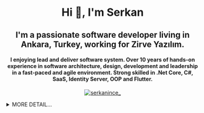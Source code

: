 <h1 align="center">Hi 👋, I'm Serkan</h1>
<h2 align="center">I'm a passionate software developer living in Ankara, Turkey, working for Zirve Yazılım.</h2>
<h4 align="center">I enjoying lead and deliver software system. Over 10 years of hands-on experience in software architecture, design, development and leadership in a fast-paced and agile environment. Strong skilled in .Net Core, C#, SaaS, Identity Server, OOP and Flutter.</h3>


<p align="center"> <a href="https://twitter.com/serkanince_" target="blank"><img src="https://img.shields.io/twitter/follow/serkanince_?logo=twitter&style=for-the-badge" alt="serkanince_" /></a> </p>

<details><summary>MORE DETAIL...</summary>
<h3 align="left">Connect with me:</h3>
<p align="left">
<a href="https://twitter.com/serkanince_" target="blank"><img align="center" src="https://raw.githubusercontent.com/rahuldkjain/github-profile-readme-generator/master/src/images/icons/Social/twitter.svg" alt="serkanince_" height="30" width="40" /></a>
<a href="https://linkedin.com/in/serkan-ince" target="blank"><img align="center" src="https://raw.githubusercontent.com/rahuldkjain/github-profile-readme-generator/master/src/images/icons/Social/linked-in-alt.svg" alt="serkan-ince" height="30" width="40" /></a>
</p>

<h3 align="left">Languages and Tools:</h3>
<p align="left"> <a href="https://www.w3schools.com/cs/" target="_blank" rel="noreferrer"> <img src="https://raw.githubusercontent.com/devicons/devicon/master/icons/csharp/csharp-original.svg" alt="csharp" width="40" height="40"/> </a> <a href="https://www.docker.com/" target="_blank" rel="noreferrer"> <img src="https://raw.githubusercontent.com/devicons/devicon/master/icons/docker/docker-original-wordmark.svg" alt="docker" width="40" height="40"/> </a> <a href="https://firebase.google.com/" target="_blank" rel="noreferrer"> <img src="https://www.vectorlogo.zone/logos/firebase/firebase-icon.svg" alt="firebase" width="40" height="40"/> </a> <a href="https://flutter.dev" target="_blank" rel="noreferrer"> <img src="https://www.vectorlogo.zone/logos/flutterio/flutterio-icon.svg" alt="flutter" width="40" height="40"/> </a> <a href="https://developer.mozilla.org/en-US/docs/Web/JavaScript" target="_blank" rel="noreferrer"> <img src="https://raw.githubusercontent.com/devicons/devicon/master/icons/javascript/javascript-original.svg" alt="javascript" width="40" height="40"/> </a> <a href="https://www.postgresql.org" target="_blank" rel="noreferrer"> <img src="https://raw.githubusercontent.com/devicons/devicon/master/icons/postgresql/postgresql-original-wordmark.svg" alt="postgresql" width="40" height="40"/> </a> </p>

<p><img align="center" src="https://github-readme-stats.vercel.app/api/top-langs?username=serkanince&show_icons=true&locale=en&layout=compact" alt="serkanince" /></p>
</details>
